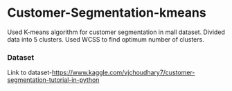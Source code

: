 # Customer-Segmentation-kmeans

Used K-means algorithm for customer segmentation in mall dataset.
Divided data into 5 clusters.
Used WCSS to find optimum number of clusters.

### Dataset
Link to dataset-https://www.kaggle.com/vjchoudhary7/customer-segmentation-tutorial-in-python
